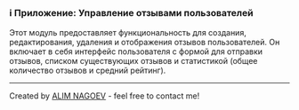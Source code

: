 ### ℹ️ Приложение: Управление отзывами пользователей

Этот модуль предоставляет функциональность для создания, редактирования, удаления и отображения
отзывов пользователей. Он включает в себя интерфейс пользователя с формой для отправки отзывов,
списком существующих отзывов и статистикой (общее количество отзывов и средний рейтинг).

-----
Created by [ALIM NAGOEV](https://github.com/nagoev-id) - feel free to contact me!

